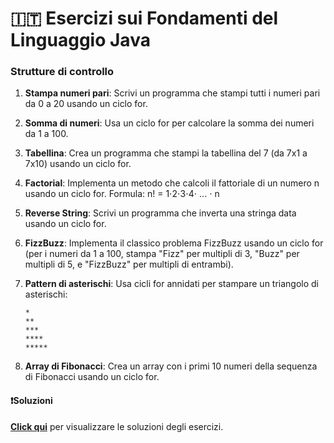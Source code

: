 # 🇮🇹 Esercizi sui Fondamenti del Linguaggio Java
### Strutture di controllo

1. **Stampa numeri pari**:
   Scrivi un programma che stampi tutti i numeri pari da 0 a 20 usando un ciclo for.

2. **Somma di numeri**:
   Usa un ciclo for per calcolare la somma dei numeri da 1 a 100.

3. **Tabellina**:
   Crea un programma che stampi la tabellina del 7 (da 7x1 a 7x10) usando un ciclo for.

4. **Factorial**:
   Implementa un metodo che calcoli il fattoriale di un numero n usando un ciclo for.
   Formula: n! = 1⋅2⋅3⋅4⋅ ... ⋅ n

5. **Reverse String**:
   Scrivi un programma che inverta una stringa data usando un ciclo for.

6. **FizzBuzz**:
   Implementa il classico problema FizzBuzz usando un ciclo for (per i numeri da 1 a 100, stampa "Fizz" per multipli di 3, "Buzz" per multipli di 5, e "FizzBuzz" per multipli di entrambi).

7. **Pattern di asterischi**:
   Usa cicli for annidati per stampare un triangolo di asterischi:
   ```
   *
   **
   ***
   ****
   *****
   ```

8. **Array di Fibonacci**:
   Crea un array con i primi 10 numeri della sequenza di Fibonacci usando un ciclo for.

#### ❗️Soluzioni
**[Click qui](https://github.com/Learning-Projects-Examples/Java21_Learning-Java-Junior-Developer-Interview/blob/main/src/main/java/org/learning/C01_LanguageFundamentals/Solutions/S03_ControlStructures.java)** per visualizzare le soluzioni degli esercizi.

